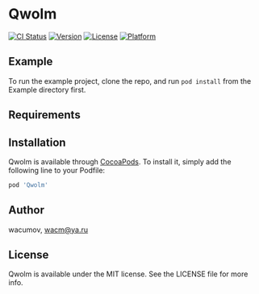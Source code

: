 # Qwolm

[![CI Status](http://img.shields.io/travis/wacumov/Qwolm.svg?style=flat)](https://travis-ci.org/wacumov/Qwolm)
[![Version](https://img.shields.io/cocoapods/v/Qwolm.svg?style=flat)](http://cocoapods.org/pods/Qwolm)
[![License](https://img.shields.io/cocoapods/l/Qwolm.svg?style=flat)](http://cocoapods.org/pods/Qwolm)
[![Platform](https://img.shields.io/cocoapods/p/Qwolm.svg?style=flat)](http://cocoapods.org/pods/Qwolm)

## Example

To run the example project, clone the repo, and run `pod install` from the Example directory first.

## Requirements

## Installation

Qwolm is available through [CocoaPods](http://cocoapods.org). To install
it, simply add the following line to your Podfile:

```ruby
pod 'Qwolm'
```

## Author

wacumov, wacm@ya.ru

## License

Qwolm is available under the MIT license. See the LICENSE file for more info.
